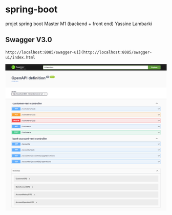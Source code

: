 # spring-boot
projet spring boot Master M1 (backend  + front end) Yassine Lambarki

## Swagger V3.0
```
http://localhost:8085/swagger-ui](http://localhost:8085/swagger-ui/index.html
```  

![swagger](/images/swagger.png)

